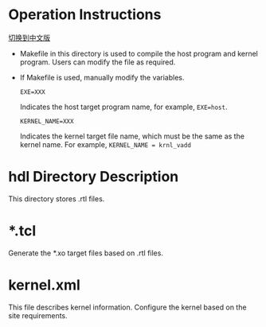
# Operation Instructions

[切换到中文版](./README_CN.md)


* Makefile in this directory is used to compile the host program and kernel program. Users can modify the file as required.
* If Makefile is used, manually modify the variables.

  `EXE=XXX`

  Indicates the host target program name, for example, `EXE=host`.

  `KERNEL_NAME=XXX`

  Indicates the kernel target file name, which must be the same as the kernel name.
  For example, `KERNEL_NAME = krnl_vadd`


# hdl Directory Description
This directory stores .rtl files.
# *.tcl
Generate the *.xo target files based on .rtl files.
# kernel.xml
This file describes kernel information. Configure the kernel based on the site requirements.


